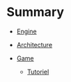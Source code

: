 # Summary

- [Engine](./engine.md)

- [Architecture](./architecture.md)

- [Game](./game.md)
    - [Tutoriel](./tutoriel.md)
